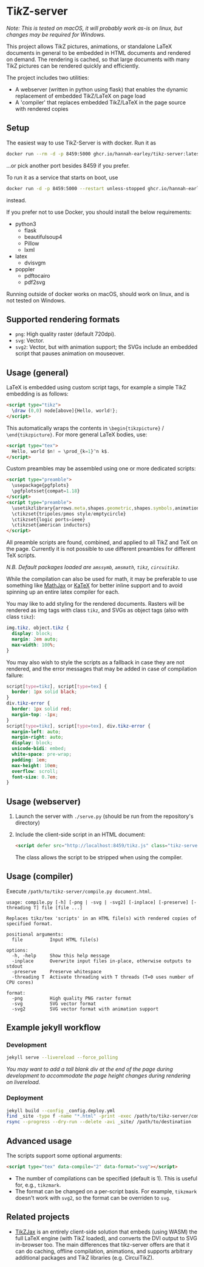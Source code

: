 # Ti*k*Z-server

_Note: This is tested on macOS, it will probably work as-is on linux, but changes may be required for Windows._

This project allows TikZ pictures, animations, or standalone LaTeX documents in general to be embedded in HTML documents and rendered on demand. The rendering is cached, so that large documents with many TikZ pictures can be rendered quickly and efficiently.

The project includes two utilities:

- A webserver (written in python using flask) that enables the dynamic replacement of embedded TikZ/LaTeX on page load
- A 'compiler' that replaces embedded TikZ/LaTeX in the page source with rendered copies

## Setup

The easiest way to use TikZ-Server is with docker.
Run it as

```bash
docker run --rm -d -p 8459:5000 ghcr.io/hannah-earley/tikz-server:latest
```

...or pick another port besides 8459 if you prefer.

To run it as a service that starts on boot, use

```bash
docker run -d -p 8459:5000 --restart unless-stopped ghcr.io/hannah-earley/tikz-server:latest
```

instead.

If you prefer not to use Docker, you should install the below requirements:

- python3
  - flask
  - beautifulsoup4
  - Pillow
  - lxml
- latex
  - dvisvgm
- poppler
  - pdftocairo
  - pdf2svg

Running outside of docker works on macOS, should work on linux, and is not tested on Windows.

## Supported rendering formats

- `png`: High quality raster (default 720dpi).
- `svg`: Vector.
- `svg2`: Vector, but with animation support; the SVGs include an embedded script that pauses animation on mouseover.

## Usage (general)

LaTeX is embedded using custom script tags, for example a simple TikZ embedding is as follows:

```html
<script type="tikz">
  \draw (0,0) node[above]{Hello, world!};
</script>
```

This automatically wraps the contents in `\begin{tikzpicture}` / `\end{tikzpicture}`. For more general LaTeX bodies, use:

```html
<script type="tex">
  Hello, world $n! = \prod_{k=1}^n k$.
</script>
```

Custom preambles may be assembled using one or more dedicated scripts:

```html
<script type="preamble">
  \usepackage{pgfplots}
  \pgfplotsset{compat=1.18}
</script>
<script type="preamble">
  \usetikzlibrary{arrows.meta,shapes.geometric,shapes.symbols,animations}
  \ctikzset{tripoles/pmos style/emptycircle}
  \ctikzset{logic ports=ieee}
  \ctikzset{american inductors}
</script>
```

All preamble scripts are found, combined, and applied to all TikZ and TeX on the page. Currently it is not possible to use different preambles for different TeX scripts.

_N.B. Default packages loaded are `amssymb`, `amsmath`, `tikz`, `circuitikz`._

While the compilation can also be used for math, it may be preferable to use something like [MathJax](https://www.mathjax.org) or [KaTeX](https://katex.org) for better inline support and to avoid spinning up an entire latex compiler for each.

You may like to add styling for the rendered documents. Rasters will be rendered as img tags with class `tikz`, and SVGs as object tags (also with class `tikz`):

```css
img.tikz, object.tikz {
  display: block;
  margin: 2em auto;
  max-width: 100%;
}
```

You may also wish to style the scripts as a fallback in case they are not rendered, and the error messages that may be added in case of compilation failure:

```css
script[type=tikz], script[type=tex] {
  border: 1px solid black;
}
div.tikz-error {
  border: 1px solid red;
  margin-top: -1px;
}
script[type=tikz], script[type=tex], div.tikz-error {
  margin-left: auto;
  margin-right: auto;
  display: block;
  unicode-bidi: embed;
  white-space: pre-wrap;
  padding: 1em;
  max-height: 10em;
  overflow: scroll;
  font-size: 0.7em;
}
```

## Usage (webserver)

1. Launch the server with `./serve.py` (should be run from the repository's directory)
2. Include the client-side script in an HTML document:

    ```html
    <script defer src="http://localhost:8459/tikz.js" class="tikz-server"></script>
    ```

    The class allows the script to be stripped when using the compiler.

## Usage (compiler)

Execute `/path/to/tikz-server/compile.py document.html`.

```
usage: compile.py [-h] [-png | -svg | -svg2] [-inplace] [-preserve] [-threading T] file [file ...]

Replaces tikz/tex 'scripts' in an HTML file(s) with rendered copies of specified format.

positional arguments:
  file          Input HTML file(s)

options:
  -h, -help     Show this help message
  -inplace      Overwrite input files in-place, otherwise outputs to stdout
  -preserve     Preserve whitespace
  -threading T  Activate threading with T threads (T=0 uses number of CPU cores)

format:
  -png          High quality PNG raster format
  -svg          SVG vector format
  -svg2         SVG vector format with animation support
```

## Example jekyll workflow

### Development

```bash
jekyll serve --livereload --force_polling
```

_You may want to add a tall blank div at the end of the page during development to accommodate the page height changes during rendering on livereload._

### Deployment

```bash
jekyll build --config _config.deploy.yml
find _site -type f -name "*.html" -print -exec /path/to/tikz-server/compile.py -svg2 -inplace {} \;
rsync --progress --dry-run --delete -avi _site/ /path/to/destination
```

## Advanced usage

The scripts support some optional arguments:

```html
<script type="tex" data-compile="2" data-format="svg"></script>
```

- The number of compilations can be specified (default is 1). This is useful for, e.g., `tikzmark`.
- The format can be changed on a per-script basis. For example, `tikzmark` doesn't work with `svg2`, so the format can be overriden to `svg`.


## Related projects

- [TikZJax](https://tikzjax.com) is an entirely client-side solution that embeds (using WASM) the full LaTeX engine (with TikZ loaded), and converts the DVI output to SVG in-browser too. The main differences that tikz-server offers are that it can do caching, offline compilation, animations, and supports arbitrary additional packages and TikZ libraries (e.g. CircuiTikZ).
